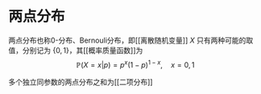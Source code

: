 # 两点分布

两点分布也称0-分布、Bernouli分布，即[[离散随机变量]] $X$ 只有两种可能的取值，分别记为 $\{ 0,1 \}$，其[[概率质量函数]]为
$$\mathbb{P}(X=x|p)=p^x(1-p)^{1-x},\quad x=0,1$$


多个独立同参数的两点分布之和为[[二项分布]]
